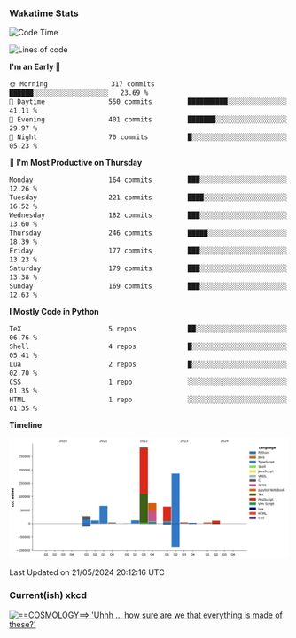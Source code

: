 ### Wakatime Stats
<!--START_SECTION:waka-->
![Code Time](http://img.shields.io/badge/Code%20Time-2%2C528%20hrs%2029%20mins-blue)

![Lines of code](https://img.shields.io/badge/From%20Hello%20World%20I%27ve%20Written-746.9%20thousand%20lines%20of%20code-blue)

**I'm an Early 🐤** 

```text
🌞 Morning                317 commits         ██████░░░░░░░░░░░░░░░░░░░   23.69 % 
🌆 Daytime                550 commits         ██████████░░░░░░░░░░░░░░░   41.11 % 
🌃 Evening                401 commits         ███████░░░░░░░░░░░░░░░░░░   29.97 % 
🌙 Night                  70 commits          █░░░░░░░░░░░░░░░░░░░░░░░░   05.23 % 
```
📅 **I'm Most Productive on Thursday** 

```text
Monday                   164 commits         ███░░░░░░░░░░░░░░░░░░░░░░   12.26 % 
Tuesday                  221 commits         ████░░░░░░░░░░░░░░░░░░░░░   16.52 % 
Wednesday                182 commits         ███░░░░░░░░░░░░░░░░░░░░░░   13.60 % 
Thursday                 246 commits         █████░░░░░░░░░░░░░░░░░░░░   18.39 % 
Friday                   177 commits         ███░░░░░░░░░░░░░░░░░░░░░░   13.23 % 
Saturday                 179 commits         ███░░░░░░░░░░░░░░░░░░░░░░   13.38 % 
Sunday                   169 commits         ███░░░░░░░░░░░░░░░░░░░░░░   12.63 % 
```


**I Mostly Code in Python** 

```text
TeX                      5 repos             ██░░░░░░░░░░░░░░░░░░░░░░░   06.76 % 
Shell                    4 repos             █░░░░░░░░░░░░░░░░░░░░░░░░   05.41 % 
Lua                      2 repos             █░░░░░░░░░░░░░░░░░░░░░░░░   02.70 % 
CSS                      1 repo              ░░░░░░░░░░░░░░░░░░░░░░░░░   01.35 % 
HTML                     1 repo              ░░░░░░░░░░░░░░░░░░░░░░░░░   01.35 % 
```



**Timeline**

![Lines of Code chart](https://raw.githubusercontent.com/joshuajeschek/joshuajeschek/main/assets/bar_graph.png)


 Last Updated on 21/05/2024 20:12:16 UTC
<!--END_SECTION:waka-->

### Current(ish) xkcd
<a id="xkcd-a" title="==COSMOLOGY==> 'Uhhh ... how sure are we that everything is made of these?'" href="https://www.xkcd.com" target="_blank">
        <img align="center" id="xkcd-img" src="https://imgs.xkcd.com/comics/elementary_physics_paths.png" alt="==COSMOLOGY==> 'Uhhh ... how sure are we that everything is made of these?'" height=300 />
</a>
